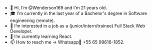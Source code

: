 - 👋 Hi, I’m @Wenderson169 and I'm 21 years old.
- 🎓 I'm currently in the last year of a Bachelor's degree in Software engineering (remote).
- 👀 I’m interested in a job as a (junior/intern/trainee) Full Stack Web Developer.
- 🌱 I’m currently learning React.
- 📫 How to reach me -> Whatsapp📱 +55 65 99616-1852.

<!---
Wenderson169/Wenderson169 is a ✨ special ✨ repository because its `README.md` (this file) appears on your GitHub profile.
You can click the Preview link to take a look at your changes.
--->
